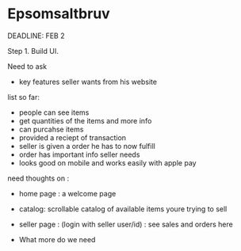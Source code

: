 # Epsomsaltbruv
DEADLINE: FEB 2

Step 1. Build UI.

Need to ask
- key features seller wants from his website

list so far:
- people can see items
- get quantities of the items and more info
- can purcahse items
- provided a reciept of transaction
- seller is given a order he has to now fulfill
- order has important info seller needs
- looks good on mobile and works easily with apple pay


need thoughts on :
- home page : a welcome page
- catalog: scrollable catalog of available items youre trying to sell

- seller page : (login with seller user/id) : see sales and orders here

- What more do we need 

